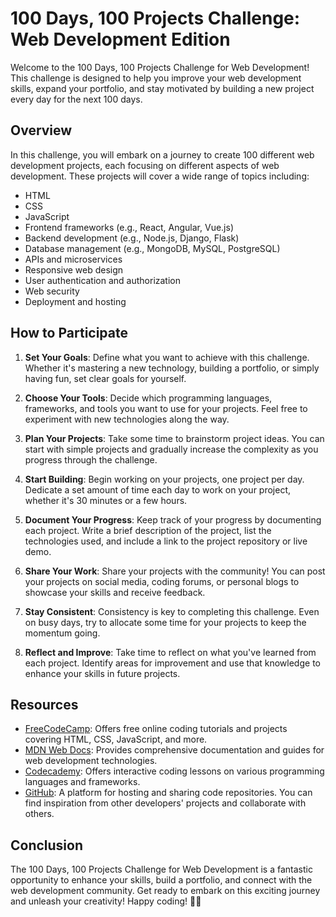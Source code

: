 # 100 Days, 100 Projects Challenge: Web Development Edition

Welcome to the 100 Days, 100 Projects Challenge for Web Development! This challenge is designed to help you improve your web development skills, expand your portfolio, and stay motivated by building a new project every day for the next 100 days.

## Overview

In this challenge, you will embark on a journey to create 100 different web development projects, each focusing on different aspects of web development. These projects will cover a wide range of topics including:

- HTML
- CSS
- JavaScript
- Frontend frameworks (e.g., React, Angular, Vue.js)
- Backend development (e.g., Node.js, Django, Flask)
- Database management (e.g., MongoDB, MySQL, PostgreSQL)
- APIs and microservices
- Responsive web design
- User authentication and authorization
- Web security
- Deployment and hosting

## How to Participate

1. **Set Your Goals**: Define what you want to achieve with this challenge. Whether it's mastering a new technology, building a portfolio, or simply having fun, set clear goals for yourself.

2. **Choose Your Tools**: Decide which programming languages, frameworks, and tools you want to use for your projects. Feel free to experiment with new technologies along the way.

3. **Plan Your Projects**: Take some time to brainstorm project ideas. You can start with simple projects and gradually increase the complexity as you progress through the challenge.

4. **Start Building**: Begin working on your projects, one project per day. Dedicate a set amount of time each day to work on your project, whether it's 30 minutes or a few hours.

5. **Document Your Progress**: Keep track of your progress by documenting each project. Write a brief description of the project, list the technologies used, and include a link to the project repository or live demo.

6. **Share Your Work**: Share your projects with the community! You can post your projects on social media, coding forums, or personal blogs to showcase your skills and receive feedback.

7. **Stay Consistent**: Consistency is key to completing this challenge. Even on busy days, try to allocate some time for your projects to keep the momentum going.

8. **Reflect and Improve**: Take time to reflect on what you've learned from each project. Identify areas for improvement and use that knowledge to enhance your skills in future projects.

## Resources

- [FreeCodeCamp](https://www.freecodecamp.org/): Offers free online coding tutorials and projects covering HTML, CSS, JavaScript, and more.
- [MDN Web Docs](https://developer.mozilla.org/en-US/): Provides comprehensive documentation and guides for web development technologies.
- [Codecademy](https://www.codecademy.com/): Offers interactive coding lessons on various programming languages and frameworks.
- [GitHub](https://github.com/): A platform for hosting and sharing code repositories. You can find inspiration from other developers' projects and collaborate with others.

## Conclusion

The 100 Days, 100 Projects Challenge for Web Development is a fantastic opportunity to enhance your skills, build a portfolio, and connect with the web development community. Get ready to embark on this exciting journey and unleash your creativity! Happy coding! 🚀🌐
